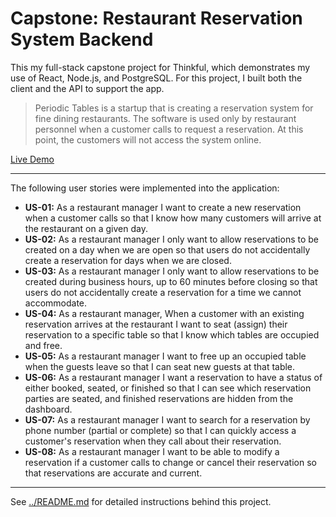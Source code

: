 # Capstone: Restaurant Reservation System Backend

This my full-stack capstone project for Thinkful, which demonstrates my use of React, Node.js, and PostgreSQL. For this project, I built both the client and the API to support the app.

> Periodic Tables is a startup that is creating a reservation system for fine dining restaurants. The software is used only by restaurant personnel when a customer calls to request a reservation. At this point, the customers will not access the system online.

[Live Demo](https://frontend-rss.herokuapp.com/dashboard)

---

The following user stories were implemented into the application:
* **US-01:** As a restaurant manager
I want to create a new reservation when a customer calls
so that I know how many customers will arrive at the restaurant on a given day.
* **US-02:** As a restaurant manager
I only want to allow reservations to be created on a day when we are open
so that users do not accidentally create a reservation for days when we are closed.
* **US-03:** As a restaurant manager
I only want to allow reservations to be created during business hours, up to 60 minutes before closing
so that users do not accidentally create a reservation for a time we cannot accommodate.
* **US-04:** As a restaurant manager,
When a customer with an existing reservation arrives at the restaurant
I want to seat (assign) their reservation to a specific table
so that I know which tables are occupied and free.
* **US-05:** As a restaurant manager
I want to free up an occupied table when the guests leave
so that I can seat new guests at that table.
* **US-06:** As a restaurant manager
I want a reservation to have a status of either booked, seated, or finished
so that I can see which reservation parties are seated, and finished reservations are hidden from the dashboard.
* **US-07:** As a restaurant manager
I want to search for a reservation by phone number (partial or complete)
so that I can quickly access a customer's reservation when they call about their reservation.
* **US-08:** As a restaurant manager
I want to be able to modify a reservation if a customer calls to change or cancel their reservation
so that reservations are accurate and current.

--- 


See [../README.md](https://github.com/Thinkful-Ed/starter-restaurant-reservation#capstone-restaurant-reservation-system) for detailed instructions behind this project.
